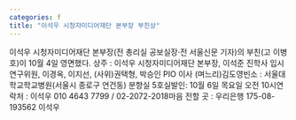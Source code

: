 ```yaml
---
categories: f
title: "이석우 시청자미디어재단 본부장 부친상"
---
```

이석우 시청자미디어재단 본부장(전 총리실 공보실장&middot;전 서울신문 기자)의 부친(고 이병호)이 10월 4일 영면했다. 상주 : 이석우 시청자미디어재단 본부장, 이석준 진학사 입시연구위원, 이경옥, 이지선, (사위)권택형, 박승인 PIO 이사 (며느리)김도영빈소 : 서울대학교학교병원(서울시 종로구 연건동) 분향실 5호실발인: 10월 6일 목요일 오전 10시연락처 : 이석우 010 4643 7799 / 02-2072-2018마음 전할 곳 : 우리은행 175-08-193562 이석우